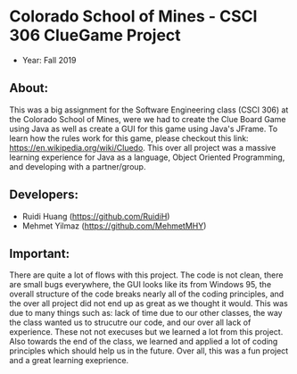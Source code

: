 # Colorado School of Mines - CSCI 306 ClueGame Project
- Year: Fall 2019

## About:
This was a big assignment for the Software Engineering class (CSCI 306) at the Colorado School of Mines, were we had to create 
the Clue Board Game using Java as well as create a GUI for this game using Java's JFrame. To learn how the rules work for this game, please checkout this link: https://en.wikipedia.org/wiki/Cluedo. This over all project was a massive learning experience for Java as a language, Object Oriented Programming, and developing with a partner/group. 

## Developers:
- Ruidi Huang (https://github.com/RuidiH)
- Mehmet Yilmaz (https://github.com/MehmetMHY)

## Important:
There are quite a lot of flows with this project. The code is not clean, there are small bugs everywhere, the GUI looks like its from Windows 95, the overall structure of the code breaks nearly all of the coding principles, and the over all project did not end up as great as we thought it would. This was due to many things such as: lack of time due to our other classes, the way the class wanted us to strucutre our code, and our over all lack of experience. These not not execuses but we learned a lot from this project. Also towards the end of the class, we learned and applied a lot of coding principles which should help us in the future. Over all, this was a fun project and a great learning exeprience.
